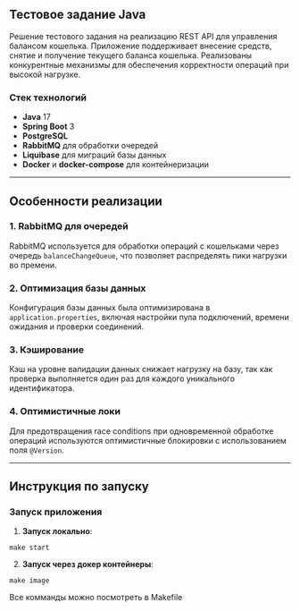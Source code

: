## **Тестовое задание Java**

Решение тестового задания на реализацию REST API для управления балансом кошелька. Приложение поддерживает внесение
средств, снятие и получение текущего баланса кошелька. Реализованы конкурентные механизмы для обеспечения корректности
операций при высокой нагрузке.

### **Стек технологий**
- **Java** 17
- **Spring Boot** 3
- **PostgreSQL**
- **RabbitMQ** для обработки очередей
- **Liquibase** для миграций базы данных
- **Docker** и **docker-compose** для контейнеризации

---

## **Особенности реализации**

### **1. RabbitMQ для очередей**
RabbitMQ используется для обработки операций с кошельками через очередь `balanceChangeQueue`, что позволяет
распределять пики нагрузки во премени.

### **2. Оптимизация базы данных**
Конфигурация базы данных была оптимизирована в `application.properties`, включая настройки пула подключений,
времени ожидания и проверки соединений.

### **3. Кэширование**
Кэш на уровне валидации данных снижает нагрузку на базу, так как проверка выполняется один раз для каждого уникального
идентификатора.

### **4. Оптимистичные локи**
Для предотвращения race conditions при одновременной обработке операций используются оптимистичные блокировки с
использованием поля `@Version`.

---

## **Инструкция по запуску**

### **Запуск приложения**

1. **Запуск локально**:
```shell
make start
```

2. **Запуск через докер контейнеры**:
```shell
make image
```

Все комманды можно посмотреть в Makefile